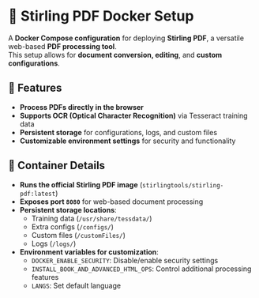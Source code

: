 # 📄 Stirling PDF Docker Setup  

A **Docker Compose configuration** for deploying **Stirling PDF**, a versatile web-based **PDF processing tool**.  
This setup allows for **document conversion, editing**, and **custom configurations**.

## 🚀 Features  
- **Process PDFs directly in the browser**  
- **Supports OCR (Optical Character Recognition)** via Tesseract training data  
- **Persistent storage** for configurations, logs, and custom files  
- **Customizable environment settings** for security and functionality  

## 🔧 Container Details  
- **Runs the official Stirling PDF image** (`stirlingtools/stirling-pdf:latest`)  
- **Exposes port `8080`** for web-based document processing  
- **Persistent storage locations**:
  - Training data (`/usr/share/tessdata/`)  
  - Extra configs (`/configs/`)  
  - Custom files (`/customFiles/`)  
  - Logs (`/logs/`)  
- **Environment variables for customization**:
  - `DOCKER_ENABLE_SECURITY`: Disable/enable security settings  
  - `INSTALL_BOOK_AND_ADVANCED_HTML_OPS`: Control additional processing features  
  - `LANGS`: Set default language